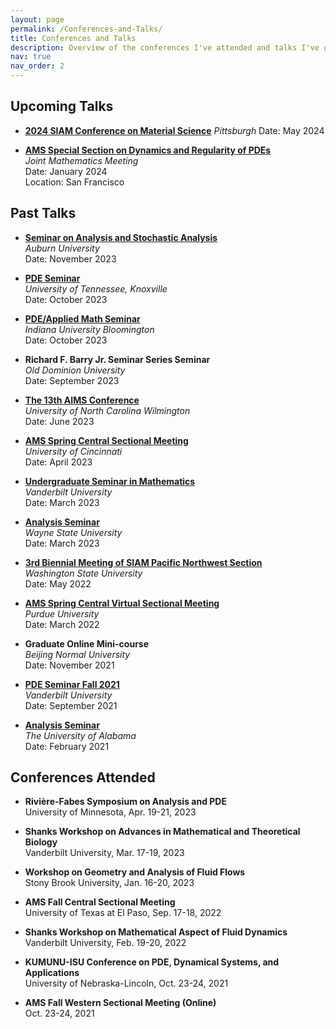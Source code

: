```yaml
---
layout: page
permalink: /Conferences-and-Talks/
title: Conferences and Talks
description: Overview of the conferences I've attended and talks I've given.
nav: true
nav_order: 2
---
```


## Upcoming Talks

- **[2024 SIAM Conference on Material Science](https://www.siam.org/conferences/cm/conference/ms24)**
  *Pittsburgh*
  Date: May 2024

- **[AMS Special Section on Dynamics and Regularity of PDEs](https://www.jointmathematicsmeetings.org/meetings/national/jmm2024/2300_ams.html)**  
  *Joint Mathematics Meeting*  
  Date: January 2024  
  Location: San Francisco

## Past Talks

- **[Seminar on Analysis and Stochastic Analysis](http://webhome.auburn.edu/~lzc0090/SASA/20231108_Du.html)**  
  *Auburn University*  
  Date: November 2023  


- **[PDE Seminar](https://calendar.utk.edu/event/pde_seminar_109?utm_campaign=widget&utm_medium=widget&utm_source=University+of+Tennessee%2C+Knoxville)**  
  *University of Tennessee, Knoxville*  
  Date: October 2023  

- **[PDE/Applied Math Seminar](https://math.indiana.edu/seminars/index.html)**  
  *Indiana University Bloomington*  
  Date: October 2023  

- **Richard F. Barry Jr. Seminar Series Seminar**  
  *Old Dominion University*  
  Date: September 2023  
  
- **[The 13th AIMS Conference](https://www.aimsconference.org/conferences/2023/)**  
  *University of North Carolina Wilmington*  
  Date: June 2023  

- **[AMS Spring Central Sectional Meeting](http://www.ams.org/meetings/sectional/2308_progfull.html)**  
  *University of Cincinnati*  
  Date: April 2023  

- **[Undergraduate Seminar in Mathematics](https://my.vanderbilt.edu/undergradseminar/spring-2023-talks-2/)**  
  *Vanderbilt University*  
  Date: March 2023  

- **[Analysis Seminar](https://events.wayne.edu/2023/03/28/analysis-seminar-stochastic-ericksen-leslie-system-95478/)**  
  *Wayne State University*  
  Date: March 2023  

- **[3rd Biennial Meeting of SIAM Pacific Northwest Section](https://sites.google.com/site/siampnwsection/)**  
  *Washington State University*  
  Date: May 2022  

- **[AMS Spring Central Virtual Sectional Meeting](http://www.ams.org/meetings/sectional/2292_progfull.html)**  
  *Purdue University*  
  Date: March 2022  

- **Graduate Online Mini-course**  
  *Beijing Normal University*  
  Date: November 2021  

- **[PDE Seminar Fall 2021](https://my.vanderbilt.edu/pderesearch/links/pde-seminar-fall-2021/)**  
  *Vanderbilt University*  
  Date: September 2021  

- **[Analysis Seminar](https://math.ua.edu/event/analysis-seminar-hengrong-du-purdue-university/)**  
  *The University of Alabama*  
  Date: February 2021  


## Conferences Attended

- **Rivière-Fabes Symposium on Analysis and PDE**  
  University of Minnesota, Apr. 19-21, 2023

- **Shanks Workshop on Advances in Mathematical and Theoretical Biology**  
  Vanderbilt University, Mar. 17-19, 2023

- **Workshop on Geometry and Analysis of Fluid Flows**  
  Stony Brook University, Jan. 16-20, 2023

- **AMS Fall Central Sectional Meeting**  
  University of Texas at El Paso, Sep. 17-18, 2022

- **Shanks Workshop on Mathematical Aspect of Fluid Dynamics**  
  Vanderbilt University, Feb. 19-20, 2022

- **KUMUNU-ISU Conference on PDE, Dynamical Systems, and Applications**  
  University of Nebraska-Lincoln, Oct. 23-24, 2021

- **AMS Fall Western Sectional Meeting (Online)**  
  Oct. 23-24, 2021



